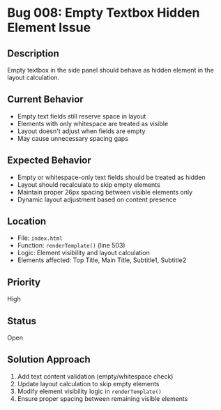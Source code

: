 # Bug 008: Empty Textbox Hidden Element Issue

## Description
Empty textbox in the side panel should behave as hidden element in the layout calculation.

## Current Behavior
- Empty text fields still reserve space in layout
- Elements with only whitespace are treated as visible
- Layout doesn't adjust when fields are empty
- May cause unnecessary spacing gaps

## Expected Behavior
- Empty or whitespace-only text fields should be treated as hidden
- Layout should recalculate to skip empty elements
- Maintain proper 26px spacing between visible elements only
- Dynamic layout adjustment based on content presence

## Location
- File: `index.html`
- Function: `renderTemplate()` (line 503)
- Logic: Element visibility and layout calculation
- Elements affected: Top Title, Main Title, Subtitle1, Subtitle2

## Priority
High

## Status
Open

## Solution Approach
1. Add text content validation (empty/whitespace check)
2. Update layout calculation to skip empty elements
3. Modify element visibility logic in `renderTemplate()`
4. Ensure proper spacing between remaining visible elements